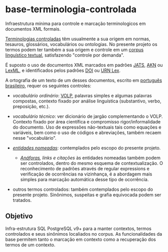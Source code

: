 # base-terminologia-controlada
Infraestrutura mínima para controle e marcação terminologicos em documentos XML formais.

[Terminologias controladas](https://en.wikipedia.org/wiki/Controlled_vocabulary) têm usualmente a sua origem em normas, tesauros, glossários, vocabulários ou ontologias. No presente projeto os termos podem ter também a sua origem e controle em um [corpus linguístico textual](https://en.wikipedia.org/wiki/Corpus_linguistics), satisfazendo "controle por demanda".

É suposto o uso de documentos XML marcados em padrões [JATS](https://en.wikipedia.org/wiki/Journal_Article_Tag_Suite), [AKN](http://www.akomantoso.org/) ou [LexML](http://projeto.lexml.gov.br/documentacao/Parte-3-XML-Schema.pdf), e identificados pelos padrões [DOI](https://en.wikipedia.org/wiki/Digital_object_identifier) ou [URN Lex](https://en.wikipedia.org/wiki/Lex_(URN)).

A ortografia de um  texto de um desses documentos, escrito em [português brasileiro](https://www.wikidata.org/wiki/Q750553),  requer os seguintes controles:

* *vocabulário ordinário*: [VOLP](http://www.academia.org.br/nossa-lingua/busca-no-vocabulario), palavras simples e algumas palavras compostas, contexto fixado por análise linguística (substantivo, verbo, preposição, etc.). 

* *vocabulário técnico*: ver dicionário de jargão complementando o VOLP. Contexto fixado por área científica e compromisso rigor/informalidade do documento. Uso de expressões não-textuais tais como equações e variáveis, bem como o uso de códigos e abreviações, também recaem nesse "vocabulário".

* [*entidades nomeadas*](https://en.wikipedia.org/wiki/Named-entity_recognition): contemplados pelo escopo do presente projeto.

  * *[Anáforas](https://www.wikidata.org/wiki/Q156751), links e citações* às entidades nomeadas também podem ser controlados, dentro do mesmo esquema de contextualização. O reconhecimento de padrões através de regular expressions e verificação de ocorrências na vizinhança, é a abordagem mais simples para marcação automática desse tipo de ocorrência.

* outros termos controlados: também contemplados pelo escopo do presente projeto. Sinônimos, suspeitas e grafia equivocada podem ser tratados.

## Objetivo ##
Infra-estrutura SQL PostgreSQL v9+ para a manter contextos, termos controlados e seus sinônimos localiados no corpus. As funcionalidades da base permitem tanto o marcação em contexto como a recuperação dos termos de um contexto.







